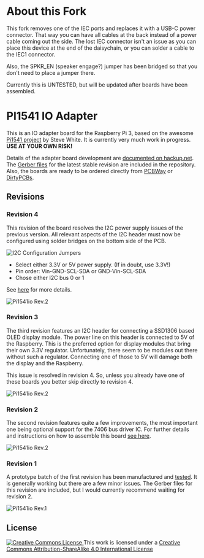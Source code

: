 # About this Fork
This fork removes one of the IEC ports and replaces it with a USB-C power connector. That way you can have all cables at the back instead of a power cable coming out the side. The lost IEC connector isn't an issue as you can place this device at the end of the daisychain, or you can solder a cable to the IEC1 connector.

Also, the SPKR_EN (speaker engage?) jumper has been bridged so that you don't need to place a jumper there.

Currently this is UNTESTED, but will be updated after boards have been assembled.

# PI1541 IO Adapter

This is an IO adapter board for the Raspberry Pi 3, based on the awesome [Pi1541
project](https://cbm-pi1541.firebaseapp.com/) by Steve White. It is currently
very much work in progress. **USE AT YOUR OWN RISK!**

Details of the adapter board development are [documented on hackup.net](https://www.hackup.net/tag/pi1541/). The [Gerber files](gerber/Pi1541io-rev4.zip) for the latest stable revision are included in the repository. Also, the boards are ready to be ordered directly from [PCBWay](https://www.pcbway.com/project/shareproject/Pi1541_IO_Adapter__Rev_4.html?inviteid=78096) or [DirtyPCBs](https://dirtypcbs.com/store/designer/details/hackup/6112/pi1541-io-adapter-rev-4).

## Revisions

### Revision 4
This revision of the board resolves the I2C power supply issues of the previous version. All relevant aspects of the I2C header must now be configured using solder bridges on the bottom side of the PCB.

![I2C Configuration Jumpers](media/i2c-config.JPG)

* Select either 3.3V or 5V power supply. (If in doubt, use 3.3V!)
* Pin order: Vin-GND-SCL-SDA or GND-Vin-SCL-SDA
* Chose either I2C bus 0 or 1

See [here](https://www.hackup.net/2018/07/pi1541io-revision-4/) for more details.

![Pi1541io Rev.2](media/Pi1541io-rev4-front.jpg)

### Revision 3
The third revision features an I2C header for connecting a SSD1306 based OLED display module. The power line on this header is connected to 5V of the Raspberry. This is the preferred option for display modules that bring their own 3.3V regulator. Unfortunately, there seem to be modules out there without such a regulator. Connecting one of those to 5V will damage both the display and the Raspberry.

This issue is resolved in revision 4. So, unless you already have one of these boards you better skip directly to revision 4.

![Pi1541io Rev.2](media/Pi1541io-rev3-front.jpg)

### Revision 2
The second revision features quite a few improvements, the most important one being optional support for the 7406 bus driver IC. For further details and instructions on how to assemble this board [see here](https://www.hackup.net/2018/06/pi1541io-revision-2/).

![Pi1541io Rev.2](media/Pi1541io-rev2-front.jpg)

### Revision 1
A prototype batch of the first revision has been manufactured and [tested](https://www.hackup.net/2018/05/pi1541-io-adapter/). It is generally working but there are a few minor issues. The Gerber files for this revision are included, but I would currently recommend waiting for revision 2.

![Pi1541io Rev.1](media/Pi1541io-rev1-front.jpg)


## License
[![Creative Commons License](https://i.creativecommons.org/l/by-sa/4.0/88x31.png)
](http://creativecommons.org/licenses/by-sa/4.0/)
This work is licensed under a
[Creative Commons Attribution-ShareAlike 4.0 International License](http://creativecommons.org/licenses/by-sa/4.0/)

